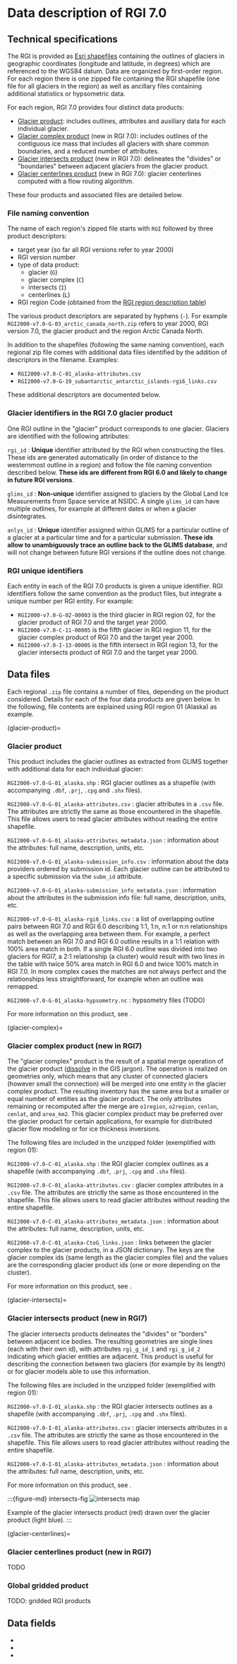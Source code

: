 # Data description of RGI 7.0

## Technical specifications

The RGI is provided as [Esri shapefiles](https://en.wikipedia.org/wiki/Shapefile) containing the outlines of glaciers in geographic coordinates (longitude and latitude, in degrees) which are referenced to the WGS84 datum. Data are organized by first-order region. For each region there is one zipped file containing the RGI shapefile (one file for all glaciers in the region) as well as ancillary files containing additional statistics or hypsometric data.

For each region, RGI 7.0 provides four distinct data products:
- [Glacier product](glacier-product): includes outlines, attributes and auxiliary data for each individual glacier.
- [Glacier complex product](glacier-complex) (new in RGI 7.0): includes outlines of the contiguous ice mass that includes all glaciers with share common boundaries, and a reduced number of attributes.
- [Glacier intersects product](glacier-intersects) (new in RGI 7.0): delineates the "divides" or "boundaries" between adjacent glaciers from the glacier product. 
- [Glacier centerlines product](glacier-centerlines) (new in RGI 7.0): glacier centerlines computed with a flow routing algorithm.

These four products and associated files are detailed below.

### File naming convention

The name of each region's zipped file starts with `RGI` followed by three product descriptors:
- target year (so far all RGI versions refer to year 2000)
- RGI version number
- type of data product: 
  - glacier (`G`) 
  - glacier complex (`C`)
  - intersects (`I`)
  - centerlines (`L`)
- RGI region Code (obtained from the [RGI region description table](o1-regions-table))
  
The various product descriptors are separated by hyphens (`-`). For example `RGI2000-v7.0-G-03_arctic_canada_north.zip` refers to year 2000, RGI version 7.0, the glacier product and the region Arctic Canada North.

In addition to the shapefiles (following the same naming convention), each regional zip file comes with additional data files identified by the addition of descriptors in the filename. Examples: 
- `RGI2000-v7.0-C-01_alaska-attributes.csv`
- `RGI2000-v7.0-G-19_subantarctic_antarctic_islands-rgi6_links.csv`

These additional descriptors are documented below.

### Glacier identifiers in the RGI 7.0 glacier product

One RGI outline in the "glacier" product corresponds to one glacier. Glaciers are identified with the following attributes:

`rgi_id` 
: **Unique** identifier attributed by the RGI when constructing the files. These ids are generated automatically (in order of distance to the westernmost outline in a region) and follow the file naming convention described below. **These ids are different from RGI 6.0 and likely to change in future RGI versions**.

`glims_id` 
: **Non-unique** identifier assigned to glaciers by the Global Land Ice Measurements from Space service at NSIDC. A single `glims_id` can have multiple outlines, for example at different dates or when a glacier disintegrates.

`anlys_id` 
: **Unique** identifier assigned within GLIMS for a particular outline of a glacier at a particular time and for a particular submission.  **These ids allow to unambiguously trace an outline back to the GLIMS database**, and will not change between future RGI versions if the outline does not change.

### RGI unique identifiers

Each entity in each of the RGI 7.0 products is given a unique identifier. RGI identifiers follow the same convention as the product files, but integrate a unique number per RGI entity. For example:
- `RGI2000-v7.0-G-02-00003` is the third glacier in RGI region 02, for the glacier product of RGI 7.0 and the target year 2000.
- `RGI2000-v7.0-C-11-00005` is the fifth glacier in RGI region 11, for the glacier complex product of RGI 7.0 and the target year 2000.
- `RGI2000-v7.0-I-13-00005` is the fifth intersect in RGI region 13, for the glacier intersects product of RGI 7.0 and the target year 2000.

## Data files

Each regional `.zip` file contains a number of files, depending on the product considered. Details for each of the four data products are given below. In the following, file contents are explained using RGI region 01 (Alaska) as example.

(glacier-product)=
### Glacier product

This product includes the glacier outlines as extracted from GLIMS together with additional data for each individual glacier: 


`RGI2000-v7.0-G-01_alaska.shp`
: RGI glacier outlines as a shapefile (with accompanying `.dbf`, `.prj`, `.cpg` and `.shx` files).

`RGI2000-v7.0-G-01_alaska-attributes.csv`
: glacier attributes in a `.csv` file. The attributes are strictly the same as those encountered in the shapefile. This file allows users to read glacier attributes without reading the entire shapefile.

`RGI2000-v7.0-G-01_alaska-attributes_metadata.json`
: information about the attributes: full name, description, units, etc.

`RGI2000-v7.0-G-01_alaska-submission_info.csv`
: information about the data providers ordered by submission id. Each glacier outline can be attributed to a specific submission via the `subm_id` attribute.

`RGI2000-v7.0-G-01_alaska-submission_info_metadata.json`
: information about the attributes in the submission info file: full name, description, units, etc.

`RGI2000-v7.0-G-01_alaska-rgi6_links.csv`
: a list of overlapping outline pairs between RGI 7.0 and RGI 6.0 describing 1:1, 1:n, n:1 or n:n relationships as well as the overlapping area between them. For example, a perfect match between an RGI 7.0 and RGI 6.0 outline results in a 1:1 relation with 100% area match in both. If a single RGI 6.0 outline was divided into two glaciers for RGI7, a 2:1 relationship (a cluster) would result with two lines in the table with twice 50% area match in RGI 6.0 and twice 100% match in RGI 7.0. In more complex cases the matches are not always perfect and the relationships less straightforward, for example when an outline was remapped.

`RGI2000-v7.0-G-01_alaska-hypsometry.nc`
: hypsometry files (TODO)

For more information on this product, see [](data_fields/glacier_product.md).


(glacier-complex)=
### Glacier complex product (new in RGI7)

The "glacier complex" product is the result of a spatial merge operation of the glacier product ([dissolve](http://wiki.gis.com/wiki/index.php/Dissolve) in the GIS jargon). The operation is realized on geometries only, which means that any cluster of connected glaciers (however small the connection) will be merged into one entity in the glacier complex product. The resulting inventory has the same area but a smaller or equal number of entities as the glacier product. The only attributes remaining or recomputed after the merge are `o1region`,  `o2region`, `cenlon`, `cenlat`, and `area_km2`. This glacier complex product may be preferred over the glacier product for certain applications, for example for distributed glacier flow modeling or for ice thickness inversions.

The following files are included in the unzipped folder (exemplified with region 01):

`RGI2000-v7.0-C-01_alaska.shp`
: the RGI glacier complex outlines as a shapefile (with accompanying `.dbf`, `.prj`, `.cpg` and `.shx` files).

`RGI2000-v7.0-C-01_alaska-attributes.csv`
: glacier complex attributes in a `.csv` file. The attributes are strictly the same as those encountered in the shapefile. This file allows users to read glacier attributes without reading the entire shapefile.

`RGI2000-v7.0-C-01_alaska-attributes_metadata.json`
: information about the attributes: full name, description, units, etc.

`RGI2000-v7.0-C-01_alaska-CtoG_links.json`
: links between the glacier complex to the glacier products, in a JSON dictionary. The keys are the glacier complex ids (same length as the glacier complex file) and the values are the corresponding glacier product ids (one or more depending on the cluster).

For more information on this product, see [](data_fields/glacier_complex_product.md).

(glacier-intersects)=
### Glacier intersects product (new in RGI7)

The glacier intersects products delineates the "divides" or "borders" between adjacent ice bodies. The resulting geometries are single lines (each with their own id), with attributes `rgi_g_id_1` and `rgi_g_id_2` indicating which glacier entities are adjacent. This product is useful for describing the connection between two glaciers (for example by its length) or for glacier models able to use this information.

The following files are included in the unzipped folder (exemplified with region 01):

`RGI2000-v7.0-I-01_alaska.shp`
: the RGI glacier intersects outlines as a shapefile (with accompanying `.dbf`, `.prj`, `.cpg` and `.shx` files).

`RGI2000-v7.0-I-01_alaska-attributes.csv`
: glacier intersects attributes in a `.csv` file. The attributes are strictly the same as those encountered in the shapefile. This file allows users to read glacier attributes without reading the entire shapefile.

`RGI2000-v7.0-I-01_alaska-attributes_metadata.json`
: information about the attributes: full name, description, units, etc.

For more information on this product, see [](data_fields/intersects_product.md).

:::{figure-md} intersects-fig
<img src="img/example_intersects.png" alt="intersects map" class="bg-primary mb-1">

Example of the glacier intersects product (red) drawn over the glacier product (light blue).
:::


(glacier-centerlines)=
### Glacier centerlines product (new in RGI7)

TODO

### Global gridded product

TODO: gridded RGI products

<!--- The outlines of the RGI regions are provided as two shapefiles, one for first-order and one for second-order regions. A summary file containing glacier counts, glacierized area and a hypsometric list for each first-order and each second-order region is also provided. The 0.5°×0.5° grid is provided as a netcdf file in which zonal records of blank-separated glacierized areas in km² are ordered from north to south. Information about RGI glaciers that are present in the mass-balance tables of the WGMS database Fluctuations of Glaciers is provided as an ancillary `.csv` file. The 19 regional attribute files are also provided in the `.csv` format. --->

## Data fields

- [](data_fields/glacier_product.md)
- [](data_fields/glacier_complex_product.md)
- [](data_fields/intersects_product.md)
